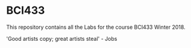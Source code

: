 # BCI433
This repository contains all the Labs for the course BCI433 Winter 2018.

'Good artists copy; great artists steal' - Jobs
